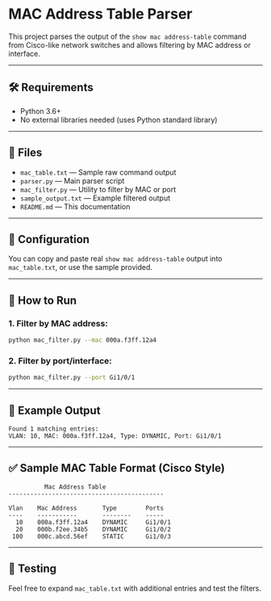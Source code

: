 # MAC Address Table Parser

This project parses the output of the `show mac address-table` command from Cisco-like network switches and allows filtering by MAC address or interface.

---

## 🛠️ Requirements

- Python 3.6+
- No external libraries needed (uses Python standard library)

---

## 📂 Files

- `mac_table.txt` — Sample raw command output
- `parser.py` — Main parser script
- `mac_filter.py` — Utility to filter by MAC or port
- `sample_output.txt` — Example filtered output
- `README.md` — This documentation

---

## 🔧 Configuration

You can copy and paste real `show mac address-table` output into `mac_table.txt`, or use the sample provided.

---

## 🚀 How to Run

### 1. Filter by MAC address:
```bash
python mac_filter.py --mac 000a.f3ff.12a4
```

### 2. Filter by port/interface:
```bash
python mac_filter.py --port Gi1/0/1
```

---

## 🧾 Example Output

```
Found 1 matching entries:
VLAN: 10, MAC: 000a.f3ff.12a4, Type: DYNAMIC, Port: Gi1/0/1
```

---

## ✅ Sample MAC Table Format (Cisco Style)

```
          Mac Address Table
-------------------------------------------

Vlan    Mac Address       Type        Ports
----    -----------       --------    -----
  10    000a.f3ff.12a4    DYNAMIC     Gi1/0/1
  20    000b.f2ee.34b5    DYNAMIC     Gi1/0/2
 100    000c.abcd.56ef    STATIC      Gi1/0/3
```

---

## 🧪 Testing

Feel free to expand `mac_table.txt` with additional entries and test the filters.

